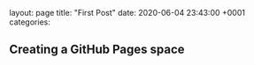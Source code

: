 layout: page
title: "First Post"
date: 2020-06-04 23:43:00 +0001
categories: 

## Creating a GitHub Pages space
